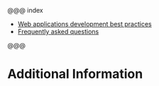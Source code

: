 @@@ index

* [Web applications development best practices](web-applications-standards.md)
* [Frequently asked questions](faq.md)

@@@

# Additional Information
